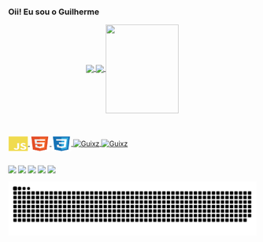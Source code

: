 ### Oii! Eu sou  o Guilherme

<div align="center">
  <a href="https://github.com/GuixzDev">
  <img height="180em" align="center" src="https://github-readme-stats.vercel.app/api?username=GuixzDev&show_icons=true&theme=prussian&include_all_commits=true&count_private=true"/>
  <img height="180em" align="center" src="https://github-readme-stats.vercel.app/api/top-langs/?username=GuixzDev&layout=compact&langs_count=7&theme=prussian"/>
  
  <img align="center" width="148" height="180" src="https://media1.tenor.com/images/68e8337fb4eb7e40645d832c64762a8b/tenor.gif?itemid=19443613">
</div>
  
  ##
  
 <div style="display: inline_block"><br>
  <img align="center" alt="Guixz" height="30" width="40" src="https://raw.githubusercontent.com/devicons/devicon/master/icons/javascript/javascript-plain.svg">
  <img align="center" alt="Guixz" height="30" width="40" src="https://raw.githubusercontent.com/devicons/devicon/master/icons/html5/html5-original.svg">
  <img align="center" alt="Guixz" height="30" width="40" src="https://raw.githubusercontent.com/devicons/devicon/master/icons/css3/css3-original.svg">
   <img align="center" alt="Guixz" height="30" width="40" src="https://cdn.jsdelivr.net/gh/devicons/devicon/icons/nodejs/nodejs-original.svg">     
   <img align="center" alt="Guixz" height="30" width="40" src="https://cdn.jsdelivr.net/gh/devicons/devicon/icons/lua/lua-original-wordmark.svg">     
</div>
  
##
  
  <div> 
  <a href="https://www.youtube.com/channel/UC72Uix0mITGOLfRpRMMNhIg" target="_blank"><img src="https://img.shields.io/badge/YouTube-FF0000?style=for-the-badge&logo=youtube&logoColor=white" target="_blank"></a>
  <a href="https://www.instagram.com/guilherme_palma9/?hl=en" target="_blank"><img src="https://img.shields.io/badge/-Instagram-%23E4405F?style=for-the-badge&logo=instagram&logoColor=white" target="_blank"></a>
 	<a href="https://www.twitch.tv/guixz_dev" target="_blank"><img src="https://img.shields.io/badge/Twitch-9146FF?style=for-the-badge&logo=twitch&logoColor=white" target="_blank"></a>
 <a href="https://discord.gg/uE2uEXh7Pc" target="_blank"><img src="https://img.shields.io/badge/Discord-7289DA?style=for-the-badge&logo=discord&logoColor=white" target="_blank"></a> 
  <a href = "guilherme9froes@gmail.com"><img src="https://img.shields.io/badge/-Gmail-%23333?style=for-the-badge&logo=gmail&logoColor=white" target="_blank"></a>
    
  ![Snake animation](https://github.com/ellen2121/ellen2121/blob/output/github-contribution-grid-snake.svg)
    
</div>
